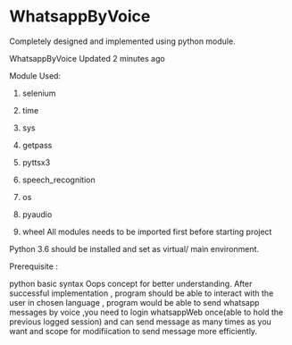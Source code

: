 # WhatsappByVoice
Completely designed and implemented using python module.

WhatsappByVoice Updated 2 minutes ago

Module Used:

1. selenium

2. time

3. sys

4. getpass
 
5. pyttsx3

6. speech_recognition

7. os

8. pyaudio

9. wheel All modules needs to be imported first before starting project

Python 3.6 should be installed and set as virtual/ main environment.

Prerequisite :

python basic syntax Oops concept for better understanding. After successful implementation , program should be able to interact with the user in chosen language , program would be able to send whatsapp messages by voice ,you need to login whatsappWeb once(able to hold the previous logged session) and can send message as many times as you want and scope for modifiication to send message more efficiently.


